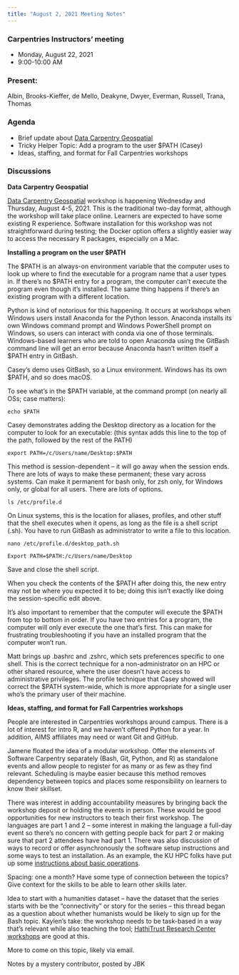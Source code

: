 ```yaml
---
title: "August 2, 2021 Meeting Notes"
---
```

### Carpentries Instructors’ meeting
- Monday, August 22, 2021
- 9:00-10:00 AM

### Present:
Albin, Brooks-Kieffer, de Mello, Deakyne, Dwyer, Everman, Russell, Trana, Thomas

### Agenda
- Brief update about [Data Carpentry Geospatial](https://kulibraries.github.io/2021-08-04-ku-dc-online/)
- Tricky Helper Topic: Add a program to the user $PATH (Casey)
- Ideas, staffing, and format for Fall Carpentries workshops

### Discussions

**Data Carpentry Geospatial**

[Data Carpentry Geospatial](https://kulibraries.github.io/2021-08-04-ku-dc-online/) workshop is happening Wednesday and Thursday, August 4-5, 2021. This is the traditional two-day format, although the workshop will take place online. Learners are expected to have some existing R experience. Software installation for this workshop was not straightforward during testing; the Docker option offers a slightly easier way to access the necessary R packages, especially on a Mac.

**Installing a program on the user $PATH**

The $PATH is an always-on environment variable that the computer uses to look up where to find the executable for a program name that a user types in. If there’s no $PATH entry for a program, the computer can’t execute the program even though it’s installed. The same thing happens if there’s an existing program with a different location.

Python is kind of notorious for this happening. It occurs at workshops when Windows users install Anaconda for the Python lesson. Anaconda installs its own Windows command prompt and Windows PowerShell prompt on Windows, so users can interact with conda via one of those terminals. Windows-based learners who are told to open Anaconda using the GitBash command line will get an error because Anaconda hasn’t written itself a $PATH entry in GitBash.

Casey’s demo uses GitBash, so a Linux environment. Windows has its own $PATH, and so does macOS.

To see what’s in the $PATH variable, at the command prompt (on nearly all OSs; case matters):

`echo $PATH`

Casey demonstrates adding the Desktop directory as a location for the computer to look for an executable: (this syntax adds this line to the top of the path, followed by the rest of the PATH)

`export PATH=/c/Users/name/Desktop:$PATH`

This method is session-dependent – it will go away when the session ends. There are lots of ways to make these permanent; these vary across systems. Can make it permanent for bash only, for zsh only, for Windows only, or global for all users. There are lots of options.

`ls /etc/profile.d`

On Linux systems, this is the location for aliases, profiles, and other stuff that the shell executes when it opens, as long as the file is a shell script (.sh). You have to run GitBash as administrator to write a file to this location.

`nano /etc/profile.d/desktop_path.sh`

`Export PATH=$PATH:/c/Users/name/Desktop`

Save and close the shell script.

When you check the contents of the $PATH after doing this, the new entry may not be where you expected it to be; doing this isn’t exactly like doing the session-specific edit above.

It’s also important to remember that the computer will execute the $PATH from top to bottom in order. If you have two entries for a program, the computer will only ever execute the one that’s first. This can make for frustrating troubleshooting if you have an installed program that the computer won’t run.

Matt brings up .bashrc and .zshrc, which sets preferences specific to one shell. This is the correct technique for a non-administrator on an HPC or other shared resource, where the user doesn’t have access to administrative privileges. The profile technique that Casey showed will correct the $PATH system-wide, which is more appropriate for a single user who’s the primary user of their machine.

**Ideas, staffing, and format for Fall Carpentries workshops**

People are interested in Carpentries workshops around campus. There is a lot of interest for intro R, and we haven’t offered Python for a year. In addition, AIMS affiliates may need or want Git and GitHub.  

Jamene floated the idea of a modular workshop. Offer the elements of Software Carpentry separately (Bash, Git, Python, and R) as standalone events and allow people to register for as many or as few as they find relevant. Scheduling is maybe easier because this method removes dependency between topics and places some responsibility on learners to know their skillset.

There was interest in adding accountability measures by bringing back the workshop deposit or holding the events in person. These would be good opportunities for new instructors to teach their first workshop. The languages are part 1 and 2 – some interest in making the language a full-day event so there’s no concern with getting people back for part 2 or making sure that part 2 attendees have had part 1. There was also discussion of ways to record or offer asynchronously the software setup instructions and some ways to test an installation. As an example, the KU HPC folks have put up some [instructions about basic operations](https://crc.ku.edu/hpc/how-to).

Spacing: one a month? Have some type of connection between the topics? Give context for the skills to be able to learn other skills later.

Idea to start with a humanities dataset – have the dataset that the series starts with be the “connectivity” or story for the series – this thread began as a question about whether humanists would be likely to sign up for the Bash topic. Kaylen’s take: the workshop needs to be task-based in a way that’s relevant while also teaching the tool; [HathiTrust Research Center workshops](https://www.hathitrust.org/htrc_workshops) are good at this.

More to come on this topic, likely via email.

Notes by a mystery contributor, posted by JBK
